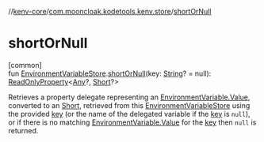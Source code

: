 //[kenv-core](../../index.md)/[com.mooncloak.kodetools.kenv.store](index.md)/[shortOrNull](short-or-null.md)

# shortOrNull

[common]\
fun [EnvironmentVariableStore](-environment-variable-store/index.md).[shortOrNull](short-or-null.md)(key: [String](https://kotlinlang.org/api/latest/jvm/stdlib/kotlin/-string/index.html)? = null): [ReadOnlyProperty](https://kotlinlang.org/api/latest/jvm/stdlib/kotlin.properties/-read-only-property/index.html)&lt;[Any](https://kotlinlang.org/api/latest/jvm/stdlib/kotlin/-any/index.html)?, [Short](https://kotlinlang.org/api/latest/jvm/stdlib/kotlin/-short/index.html)?&gt;

Retrieves a property delegate representing an [EnvironmentVariable.Value](../com.mooncloak.kodetools.kenv/-environment-variable/-value/index.md), converted to an [Short](https://kotlinlang.org/api/latest/jvm/stdlib/kotlin/-short/index.html), retrieved from this [EnvironmentVariableStore](-environment-variable-store/index.md) using the provided [key](short-or-null.md) (or the name of the delegated variable if the [key](short-or-null.md) is `null`), or if there is no matching [EnvironmentVariable.Value](../com.mooncloak.kodetools.kenv/-environment-variable/-value/index.md) for the [key](short-or-null.md) then `null` is returned.
